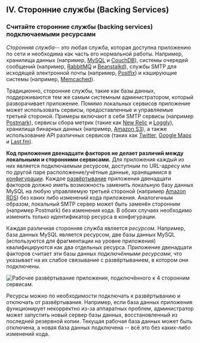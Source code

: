 ## IV. Сторонние службы (Backing Services)
### Считайте сторонние службы (backing services) подключаемыми ресурсами

*Сторонняя служба*-- это любая служба, которая доступна приложению по сети и необходима как часть его нормальной работы. Например, хранилища данных (например, [MySQL](https://dev.mysql.com/) и [CouchDB](http://couchdb.apache.org/)), системы очередей сообщений (например, [RabbitMQ](https://www.rabbitmq.com/) и [Beanstalkd](https://beanstalkd.github.io)), службы SMTP для исходящей электронной почты (например, [Postfix](http://www.postfix.org/)) и кэширующие системы (например, [Memcached](https://memcached.org/)).

Традиционно, сторонние службы, такие как базы данных, поддерживаются тем же самым системным администратором, который разворачивает приложение. Помимо локальных сервисов приложение может использовать сервисы, предоставленные и управляемые третьей стороной. Примеры включают в себя SMTP сервисы (например [Postmark](https://postmarkapp.com/)), сервисы сбора метрик (такие как [New Relic](https://newrelic.com/) и [Loggly](http://www.loggly.com/)), хранилища бинарных данных (например, [Amazon S3](https://aws.amazon.com/s3/)), а также использование API различных сервисов (таких как [Twitter](https://dev.twitter.com/), [Google Maps](https://developers.google.com/maps/) и [Last.fm](https://www.last.fm/api)).

**Код приложения двенадцати факторов не делает различий между локальными и сторонними сервисами.** Для приложения каждый из них является подключаемым ресурсом, доступным по URL-адресу или по другой паре расположение/учётные данные, хранящимися в [конфигурации](./config). Каждое [развёртывание](./codebase) приложения двенадцати факторов должно иметь возможность заменить локальную базу данных MySQL на любую управляемую третьей стороной (например [Amazon RDS](https://aws.amazon.com/rds/)) без каких либо изменений кода приложения. Аналогичным образом, локальный SMTP сервер может быть заменён сторонним (например Postmark) без изменения кода. В обоих случаях необходимо изменить только идентификатор ресурса в конфигурации.

Каждая различная сторонняя служба является *ресурсом*. Например, база данных MySQL является ресурсом, две базы данных MySQL (используются для фрагментации на уровне приложения) квалифицируются как два отдельных ресурса. Приложение двенадцати факторов считает эти базы данных *подключёнными ресурсами*, что указывает на их слабое связывание с развёртыванием, в котором они подключены.

<img src="/images/attached-resources.png" class="full" alt="Рабочее развёртывание приложения, подключённого к 4 сторонним сервисам." />

Ресурсы можно по необходимости подключать к развёртыванию и отключать от развёртывания. Например, если база данных приложения функционирует некорректно из-за аппаратных проблем, администратор может запустить новый сервер базы данных, восстановленный из последней резервной копии. Текущая рабочая база данных может быть отключена, а новая база данных подключена -- всё это без каких-либо изменений кода.
